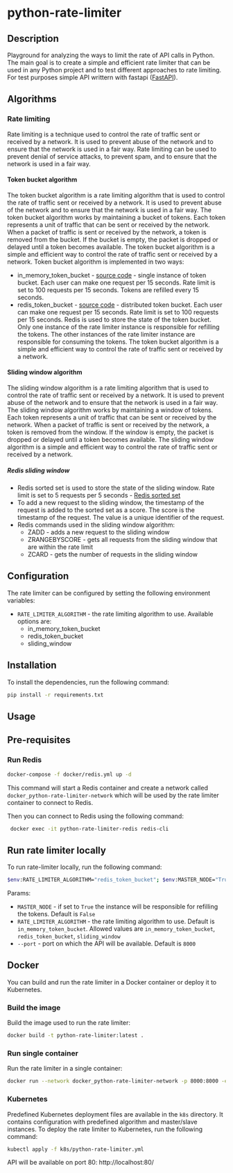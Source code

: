 # python-rate-limiter

## Description

Playground for analyzing the ways to limit the rate of API calls in Python. The main goal is to create a simple and efficient rate limiter that can be used in any Python project and to test different approaches to rate limiting.
For test purposes simple API writtern with fastapi ([FastAPI](https://fastapi.tiangolo.com/)).

## Algorithms

### Rate limiting
Rate limiting is a technique used to control the rate of traffic sent or received by a network. It is used to prevent abuse of the network and to ensure that the network is used in a fair way. Rate limiting can be used to prevent denial of service attacks, to prevent spam, and to ensure that the network is used in a fair way.

#### Token bucket algorithm
The token bucket algorithm is a rate limiting algorithm that is used to control the rate of traffic sent or received by a network. It is used to prevent abuse of the network and to ensure that the network is used in a fair way. The token bucket algorithm works by maintaining a bucket of tokens. Each token represents a unit of traffic that can be sent or received by the network. When a packet of traffic is sent or received by the network, a token is removed from the bucket. If the bucket is empty, the packet is dropped or delayed until a token becomes available. The token bucket algorithm is a simple and efficient way to control the rate of traffic sent or received by a network. Token bucket algorithm is implemented in two ways:
- in_memory_token_bucket - [source code](/src/in_memory_token_bucket.py) - single instance of token bucket. Each user can make one request per 15 seconds. Rate limit is set to 100 requests per 15 seconds. Tokens are refilled every 15 seconds.
- redis_token_bucket - [source code](/src/redis_token_bucket.py) - distributed token bucket. Each user can make one request per 15 seconds. Rate limit is set to 100 requests per 15 seconds. Redis is used to store the state of the token bucket. Only one instance of the rate limiter instance is responsible for refilling the tokens. The other instances of the rate limiter instance are responsible for consuming the tokens. The token bucket algorithm is a simple and efficient way to control the rate of traffic sent or received by a network.

#### Sliding window algorithm
The sliding window algorithm is a rate limiting algorithm that is used to control the rate of traffic sent or received by a network. It is used to prevent abuse of the network and to ensure that the network is used in a fair way. The sliding window algorithm works by maintaining a window of tokens. Each token represents a unit of traffic that can be sent or received by the network. When a packet of traffic is sent or received by the network, a token is removed from the window. If the window is empty, the packet is dropped or delayed until a token becomes available. The sliding window algorithm is a simple and efficient way to control the rate of traffic sent or received by a network.
##### Redis sliding window
- Redis sorted set is used to store the state of the sliding window. Rate limit is set to 5 requests per 5 seconds - [Redis sorted set](https://redis.io/docs/latest/develop/data-types/sorted-sets/)
- To add a new request to the sliding window, the timestamp of the request is added to the sorted set as a score. The score is the timestamp of the request. The value is a unique identifier of the request.
- Redis commands used in the sliding window algorithm:
    - ZADD - adds a new request to the sliding window
    - ZRANGEBYSCORE - gets all requests from the sliding window that are within the rate limit
    - ZCARD - gets the number of requests in the sliding window

## Configuration

The rate limiter can be configured by setting the following environment variables:
- `RATE_LIMITER_ALGORITHM` - the rate limiting algorithm to use. Available options are:
    - in_memory_token_bucket
    - redis_token_bucket
    - sliding_window

## Installation

To install the dependencies, run the following command:

```bash
pip install -r requirements.txt
```

## Usage

## Pre-requisites
###  Run Redis

```bash
docker-compose -f docker/redis.yml up -d 
```
This command will start a Redis container and create a network called `docker_python-rate-limiter-network` which will be used by the rate limiter container to connect to Redis.

Then you can connect to Redis using the following command:
```bash
 docker exec -it python-rate-limiter-redis redis-cli
```


## Run rate limiter locally
To run rate-limiter locally, run the following command:

```bash
$env:RATE_LIMITER_ALGORITHM="redis_token_bucket"; $env:MASTER_NODE="True"; fastapi run main.py --port 8000
```

Params:
- `MASTER_NODE` - if set to `True` the instance will be responsible for refilling the tokens. Default is `False`
- `RATE_LIMITER_ALGORITHM` - the rate limiting algorithm to use. Default is `in_memory_token_bucket`. Allowed values are `in_memory_token_bucket`, `redis_token_bucket`, `sliding_window`
- `--port` - port on which the API will be available. Default is `8000`

## Docker
You can build and run the rate limiter in a Docker container or deploy it to Kubernetes.

### Build the image
Build the image used to run the rate limiter:
```bash
docker build -t python-rate-limiter:latest .
```

### Run single container
Run the rate limiter in a single container:
```bash
docker run --network docker_python-rate-limiter-network -p 8000:8000 -e "REDIS_HOST=python-rate-limiter-redis" -e "MASTER_NODE=True" -e "RATE_LIMITER_ALGORITHM=redis_token_bucket" python-rate-limiter:latest
```

### Kubernetes
Predefined Kubernetes deployment files are available in the `k8s` directory. It contains configuration with predefined algorithm and master/slave instances. 
To deploy the rate limiter to Kubernetes, run the following command:
```bash
kubectl apply -f k8s/python-rate-limiter.yml
```
API will be available on port 80: http://localhost:80/
